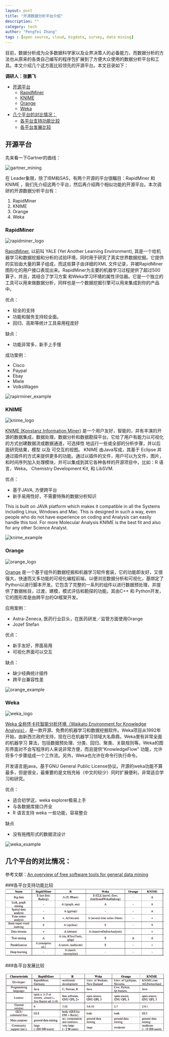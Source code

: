 ```yaml
---
layout: post
title: "开源数据分析平台介绍"
description: ""
category: tech
author: "Pengfei Zhang"
tags : [open source, cloud, bigdata, survey, data mining]
---
```


目前，数据分析成为众多数据科学家以及业界决策人的必备能力，而数据分析的方法也从原来的各类自己编写的程序包扩展到了方便大众使用的数据分析平台和工具。本文介绍几个这方面比较领先的开源平台。本文目录如下：


**调研人：张鹏飞**






<!-- MarkdownTOC -->

- [开源平台](#开源平台)
    - [RapidMiner](#rapidminer)
    - [KNIME](#knime)
    - [Orange](#orange)
    - [Weka](#weka)
- [几个平台的对比情况：](#几个平台的对比情况：)
    - [各平台支持功能比较](#各平台支持功能比较)
    - [各平台发展比较](#各平台发展比较)

<!-- /MarkdownTOC -->



<a name="开源平台"></a>
## 开源平台
先来看一下Gartner的曲线：

![gartner_mining](https://1xltkxylmzx3z8gd647akcdvov-wpengine.netdna-ssl.com/wp-content/uploads/2016/02/med-res-gmq-dsp.jpg)

在 Leader象限，除了IBM和SAS，有两个开源的平台很瞩目：RapidMiner 和 KNIME ，我们先介绍这两个平台，然后再介绍两个相似功能的开源平台。本次调研的开源数据分析平台有：




1. RapidMiner
2. KNIME
3. Orange
4. Weka


<a name="rapidminer"></a>
### RapidMiner

![rapidminer_logo](https://1xltkxylmzx3z8gd647akcdvov-wpengine.netdna-ssl.com/wp-content/uploads/2016/06/rapidminer-logo-retina.png)

[RapidMiner](https://rapidminer.com/), 以前叫 YALE (Yet Another Learning Environment), 其是一个给机器学习和数据挖掘和分析的试验环境，同时用于研究了真实世界数据挖掘。它提供的实验由大量的算子组成，而这些算子由详细的XML 文件记录，并被RapidMiner图形化的用户接口表现出来。RapidMiner为主要的机器学习过程提供了超过500算子，并且，其结合了学习方案 和Weka学习环境的属性评估器。它是一个独立的工具可以用来做数据分析，同样也是一个数据挖掘引擎可以用来集成到你的产品中。

优点：
 
* 较全的支持
* 功能和服务支持较全面。
* 回归、高斯等统计工具易用程度好

缺点：

* 功能非常多，新手上手慢

成功案例：

* Cisco
* Paypal
* Ebay
* Miele
* VolksWagen


![rapirminer_example](https://www.whatasoftware.com/app/webroot/img/software/original/1456387129_rapidminer1.png)


<a name="knime"></a>
### KNIME

![knime_logo](https://encrypted-tbn3.gstatic.com/images?q=tbn:ANd9GcRmi9IRKt93MjW7aApviBLICCiNFzKRxLxc6u7YEmpenwSXAa-71IrF-k0)

[KNIME (Konstanz Information Miner)](https://www.knime.org/) 是一个用户友好，智能的，并有丰演的开源的数据集成，数据处理，数据分析和数据勘探平台。它给了用户有能力以可视化的方式创建数据流或数据通道，可选择性 地运行一些或全部的分析步骤，并以后面研究结果，模型 以及 可交互的视图。 KNIME 由Java写成，其基于 Eclipse 并通过插件的方式来提供更多的功能。通过以插件的文件，用户可以为文件，图片，和时间序列加入处理模块，并可以集成到其它各种各样的开源项目中，比如：R 语言，Weka， Chemistry Development Kit, 和 LibSVM.

优点：

* 基于JAVA, 方便跨平台
* 新手易用性好，不需要特殊的数据分析知识

This is built on JAVA platform which makes it compatible in all the Systems including Linux, Windows and Mac. This is designed in such a way, even people who do not have experience on coding and Analysis can easily handle this tool. For more Molecular Analysis KNIME is the best fit and also for any other Science Analyst.


![knime_example](https://www.knime.org/files/images/products/AnalyticsPlatform/knime-analytics-platform.png)

<a name="orange"></a>
### Orange

![orange_logo](http://orange.biolab.si/static/images/orange_logo_new.png)

[Orange](http://orange.biolab.si/) 是一个基于组件的数据挖掘和机器学习软件套装，它的功能即友好，又很强大，快速而又多功能的可视化编程前端，以便浏览数据分析和可视化，基绑定了 Python以进行脚本开发。它包含了完整的一系列的组件以进行数据预处理，并提供了数据帐目，过渡，建模，模式评估和勘探的功能。其由C++ 和 Python开发，它的图形库是由跨平台的Qt框架开发。

应用案例：

* Astra-Zeneca, 医药行业巨头，在医药研发／监管方面使用Orange
* Jozef Stefan

优点：

* 新手友好，界面易用
* 可视化界面可以交互

缺点：

* 缺少经典统计插件
* 跨平台兼容性差


![orange_example](http://orange.biolab.si/static/homepage/screenshots/images/tree-explorative.png)



<a name="weka"></a>
### Weka

![weka_logo](https://upload.wikimedia.org/wikipedia/commons/0/07/Weka_%28software%29_logo.png)

[Weka 全称怀卡托智能分析环境（Waikato Environment for Knowledge Analysis）](http://www.cs.waikato.ac.nz/ml/weka/)，是一款开源、免费的机器学习和数据挖掘软件。Weka项目从1992年开始，由新西兰政府支持，现在已在机器学习领域大名鼎鼎。Weka里有非常全面的机器学习 算法，包括数据预处理、分类、回归、聚类、关联规则等。Weka的图形界面对不会写程序的人来说非常方便，而且提供“KnowledgeFlow” 功能，允许将多个步骤组成一个工作流。另外，Weka也允许在命令行执行命令。 

开发语言是java，基于GNU General Public License协议。开源的weka功能不算最多，但是很全，最重要的是文档充裕（中文的较少）同时扩展便利，非常适合学习和研究。

优点：

* 适合初学这，weka explorer极易上手
* 与各数据库接口齐全
* R 语言支持 weka 一些功能，容易整合

缺点

* 没有拖拽形式的数据流设计

![weka_example](http://ithelp.ithome.com.tw/upload/images/20140919/20140919191648541c10a0aea4b_resize_600.png)

<a name="几个平台的对比情况："></a>
## 几个平台的对比情况：

参考文献：[An overview of free software tools for general
data mining](https://pdfs.semanticscholar.org/65fd/dc055a2b7511f7c9a5a1eead16defa9e7390.pdf)

<a name="各平台支持功能比较"></a>
###各平台支持功能比较
![几大功能比较](https://github.com/HolySparky/Pictures/blob/master/inesa/advanced_support_opemML.png?raw=true)

<a name="各平台发展比较"></a>
###各平台发展比较

![各平台发展比较](https://github.com/HolySparky/Pictures/blob/master/inesa/open_sourceML_table.png?raw=true)



